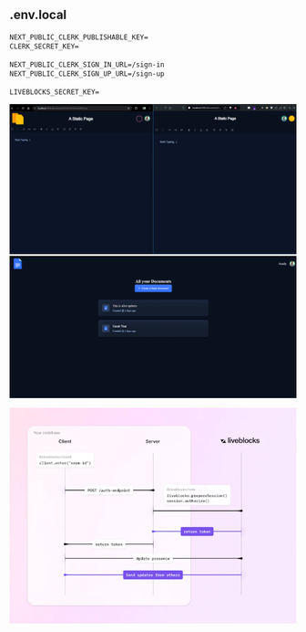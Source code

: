 ## .env.local
```
NEXT_PUBLIC_CLERK_PUBLISHABLE_KEY=
CLERK_SECRET_KEY=

NEXT_PUBLIC_CLERK_SIGN_IN_URL=/sign-in
NEXT_PUBLIC_CLERK_SIGN_UP_URL=/sign-up

LIVEBLOCKS_SECRET_KEY=
```

![!st look](/public/Collborative%20room%20-1st.png)
![2nd look](/public/HomePage.png)


![liveBlocks](/public/access-token-auth-diagram.webp)